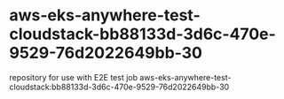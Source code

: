 # aws-eks-anywhere-test-cloudstack-bb88133d-3d6c-470e-9529-76d2022649bb-30
repository for use with E2E test job aws-eks-anywhere-test-cloudstack:bb88133d-3d6c-470e-9529-76d2022649bb-30
